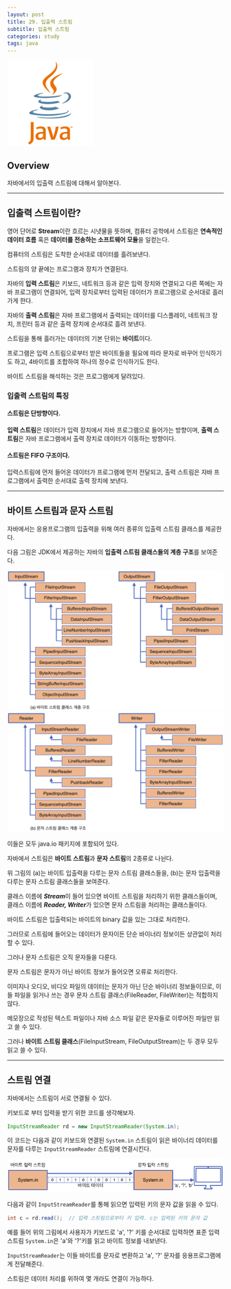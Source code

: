 ```yaml
---
layout: post
title: 29. 입출력 스트림
subtitle: 입출력 스트림
categories: study
tags: java
---
```


![javalogo](/assets/img/logo/java-logo.png)

## Overview 

자바에서의 입출력 스트림에 대해서 알아본다.

***

## 입출력 스트림이란?

영어 단어로 **Stream**이란 흐르는 시냇물을 뜻하며, 컴퓨터 공학에서 스트림은 **연속적인 데이터 흐름** 혹은 **데이터를 전송하는 소프트웨어 모듈**을 일컫는다.

컴퓨터의 스트림은 도착한 순서대로 데이터를 흘려보낸다.

스트림의 양 끝에는 프로그램과 장치가 연결된다.

자바의 **입력 스트림**은 키보드, 네트워크 등과 같은 입력 장치와 연결되고 다른 쪽에는 자바 프로그램이 연결되어, 입력 장치로부터 입력된 데이터가 프로그램으로 순서대로 흘러가게 한다.

자바의 **출력 스트림**은 자바 프로그램에서 출력되는 데이터를 디스플레이, 네트워크 장치, 프린터 등과 같은 출력 장치에 순서대로 흘려 보낸다.

스트림을 통해 흘러가는 데이터의 기본 단위는 **바이트**이다.

프로그램은 입력 스트림으로부터 받은 바이트들을 필요에 따라 문자로 바꾸어 인식하기도 하고, 4바이트를 조합하여 하나의 정수로 인식하기도 한다.

바이트 스트림을 해석하는 것은 프로그램에게 달려있다.

### 입출력 스트림의 특징

#### 스트림은 단방향이다.

**입력 스트림**은 데이터가 입력 장치에서 자바 프로그램으로 들어가는 방향이며, **출력 스트림**은 자바 프로그램에서 출력 장치로 데이터가 이동하는 방향이다.

#### 스트림은 FIFO 구조이다.

입력스트림에 먼저 들어온 데이터가 프로그램에 먼저 전달되고, 출력 스트림은 자바 프로그램에서 출력한 순서대로 출력 장치에 보낸다.

***

## 바이트 스트림과 문자 스트림

자바에서는 응용프로그램의 입출력을 위해 여러 종류의 입출력 스트림 클래스를 제공한다.

다음 그림은 JDK에서 제공하는 자바의 **입출력 스트림 클래스들의 계층 구조**를 보여준다.

![JDK에서 제공하는 자바의 입출력 스트림 클래스 계층구조 a](/assets/img/study/java/190904_fig_01.png "JDK에서 제공하는 자바의 입출력 스트림 클래스 계층구조 a")
![JDK에서 제공하는 자바의 입출력 스트림 클래스 계층구조 b](/assets/img/study/java/190904_fig_02.png "JDK에서 제공하는 자바의 입출력 스트림 클래스 계층구조 b")

이들은 모두 java.io 패키지에 포함되어 있다.

자바에서 스트림은 **바이트 스트림**과 **문자 스트림**의 2종류로 나뉜다.

위 그림의 (a)는 바이트 입출력을 다루는 문자 스트림 클래스들을, (b)는 문자 입출력을 다루는 문자 스트림 클래스들을 보여준다.

클래스 이름에 ***Stream***이 들어 있으면 바이트 스트림을 처리하기 위한 클래스들이며, 클래스 이름에 ***Reader, Writer***가 있으면 문자 스트림을 처리하는 클래스들이다.

바이트 스트림은 입출력되는 바이트의 binary 값을 있는 그대로 처리한다.

그러므로 스트림에 들어오는 데이터가 문자이든 단순 바이너리 정보이든 상관없이 처리할 수 있다.

그러나 문자 스트림은 오직 문자들을 다룬다.

문자 스트림은 문자가 아닌 바이트 정보가 들어오면 오류로 처리한다.

이미지나 오디오, 비디오 파일의 데이터는 문자가 아닌 단순 바이너리 정보들이므로, 이들 파일을 읽거나 쓰는 경우 문자 스트림 클래스(FileReader, FileWriter)는 적합하지 않다.

메모장으로 작성된 텍스트 파일이나 자바 소스 파일 같은 문자들로 이루어진 파일만 읽고 쓸 수 있다.

그러나 **바이트 스트림 클래스**(FileInputStream, FileOutputStream)는 두 경우 모두 읽고 쓸 수 있다.

***

## 스트림 연결

자바에서는 스트림이 서로 연결될 수 있다.

키보드로 부터 입력을 받기 위한 코드를 생각해보자.

```java
InputStreamReader rd = new InputStreamReader(System.in);
```

이 코드는 다음과 같이 키보드와 연결된 `System.in` 스트림이 읽은 바이너리 데이터를 문자를 다루는 `InputStreamReader` 스트림에 연결시킨다.

![키 입력 스트림에 문자스트림 연결](/assets/img/study/java/190904_fig_03.png "키 입력 스트림에 문자스트림 연결")

다음과 같이 `InputStreamReader`를 통해 읽으면 입력된 키의 문자 값을 읽을 수 있다.

```java
int c = rd.read();  // 입력 스트림으로부터 키 입력. c는 입력된 키의 문자 값
```

예를 들어 위의 그림에서 사용자가 키보드로 'a', '?' 키를 순서대로 입력하면 표준 입력 스트림 `System.in`은 'a'와 '?'키를 읽고 바이트 정보를 내보낸다.

`InputStreamReader`는 이들 바이트를 문자로 변환하고 'a', '?' 문자를 응용프로그램에게 전달해준다.

스트림은 데이터 처리를 위하여 몇 개라도 연결이 가능하다.

